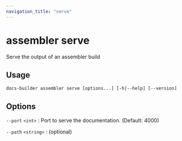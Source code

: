 ```yaml
---
navigation_title: "serve"
---
```


# assembler serve

Serve the output of an assembler build

## Usage

```
docs-builder assembler serve [options...] [-h|--help] [--version]
```

## Options

`--port` `<int>`
:   Port to serve the documentation. (Default:   4000)

`--path` `<string>`
: (optional)